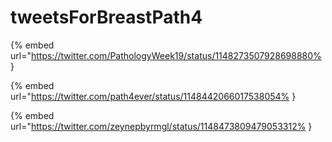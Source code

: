 # tweetsForBreastPath4

{% embed url="https://twitter.com/PathologyWeek19/status/1148273507928698880% }

{% embed url="https://twitter.com/path4ever/status/1148442066017538054% }

{% embed url="https://twitter.com/zeynepbyrmgl/status/1148473809479053312% }

